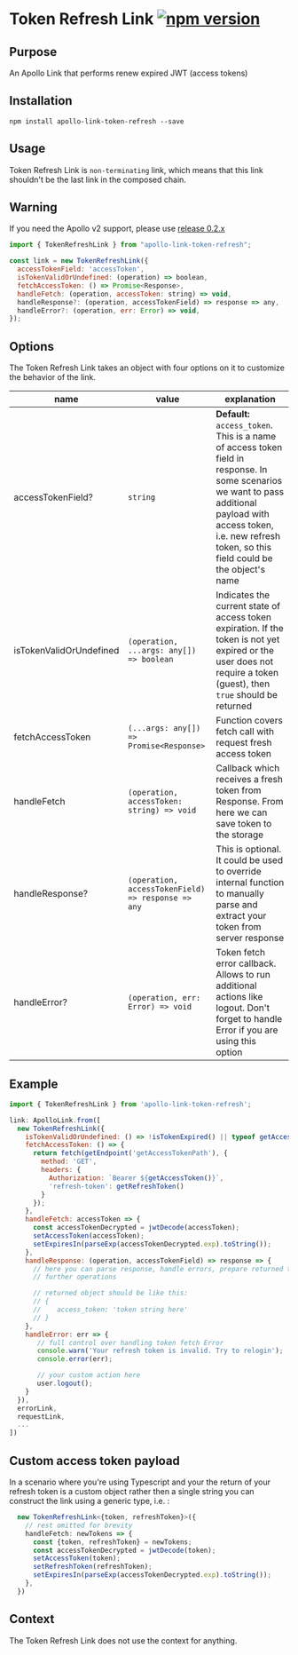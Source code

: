 # Token Refresh Link [![npm version](https://badge.fury.io/js/apollo-link-token-refresh.svg)](https://badge.fury.io/js/apollo-link-token-refresh)

## Purpose

An Apollo Link that performs renew expired JWT (access tokens)

## Installation

`npm install apollo-link-token-refresh --save`

## Usage

Token Refresh Link is `non-terminating` link, which means that this link shouldn't be the last link in the composed chain.

## Warning

If you need the Apollo v2 support, please use [release 0.2.x](https://github.com/newsiberian/apollo-link-token-refresh/tree/v0.2)

```js
import { TokenRefreshLink } from "apollo-link-token-refresh";

const link = new TokenRefreshLink({
  accessTokenField: 'accessToken',
  isTokenValidOrUndefined: (operation) => boolean,
  fetchAccessToken: () => Promise<Response>,
  handleFetch: (operation, accessToken: string) => void,
  handleResponse?: (operation, accessTokenField) => response => any,
  handleError?: (operation, err: Error) => void,
});
```

## Options

The Token Refresh Link takes an object with four options on it to customize the behavior of the link.

|name|value|explanation|
|---|---|---|
|accessTokenField?|`string`|**Default:** `access_token`. This is a name of access token field in response. In some scenarios we want to pass additional payload with access token, i.e. new refresh token, so this field could be the object's name|
|isTokenValidOrUndefined|`(operation, ...args: any[]) => boolean`|Indicates the current state of access token expiration. If the token is not yet expired or the user does not require a token (guest), then `true` should be returned|
|fetchAccessToken|`(...args: any[]) => Promise<Response>`|Function covers fetch call with request fresh access token|
|handleFetch|`(operation, accessToken: string) => void`|Callback which receives a fresh token from Response. From here we can save token to the storage|
|handleResponse?|`(operation, accessTokenField) => response => any`|This is optional. It could be used to override internal function to manually parse and extract your token from server response|
|handleError?|`(operation, err: Error) => void`|Token fetch error callback. Allows to run additional actions like logout. Don't forget to handle Error if you are using this option|

## Example

```js
import { TokenRefreshLink } from 'apollo-link-token-refresh';

link: ApolloLink.from([
  new TokenRefreshLink({
    isTokenValidOrUndefined: () => !isTokenExpired() || typeof getAccessToken() !== 'string',
    fetchAccessToken: () => {
      return fetch(getEndpoint('getAccessTokenPath'), {
        method: 'GET',
        headers: {
          Authorization: `Bearer ${getAccessToken()}`,
          'refresh-token': getRefreshToken()
        }
      });
    },
    handleFetch: accessToken => {
      const accessTokenDecrypted = jwtDecode(accessToken);
      setAccessToken(accessToken);
      setExpiresIn(parseExp(accessTokenDecrypted.exp).toString());
    },
    handleResponse: (operation, accessTokenField) => response => {
      // here you can parse response, handle errors, prepare returned token to
      // further operations

      // returned object should be like this:
      // {
      //    access_token: 'token string here'
      // }
    },
    handleError: err => {
       // full control over handling token fetch Error
       console.warn('Your refresh token is invalid. Try to relogin');
       console.error(err);

       // your custom action here
       user.logout();
    }
  }),
  errorLink,
  requestLink,
  ...
])
```

## Custom access token payload

In a scenario where you're using Typescript and your the return of your refresh token is a custom object rather then a single string you can construct the link using a generic type, i.e. :

```ts
  new TokenRefreshLink<{token, refreshToken}>({
    // rest omitted for brevity
    handleFetch: newTokens => {
      const {token, refreshToken} = newTokens;
      const accessTokenDecrypted = jwtDecode(token);
      setAccessToken(token);
      setRefreshToken(refreshToken);
      setExpiresIn(parseExp(accessTokenDecrypted.exp).toString());
    },
  })
```

## Context

The Token Refresh Link does not use the context for anything.
